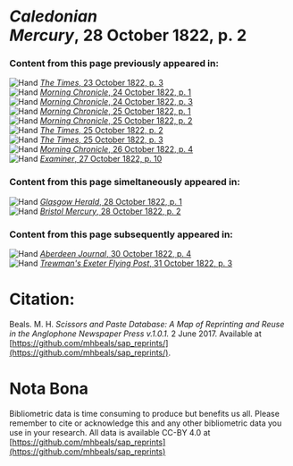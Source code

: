 # *Caledonian Mercury*, 28 October 1822, p. 2  
  
### Content from this page previously appeared in:  
![Hand](http://scissorsandpaste.net/wp-content/uploads/2017/06/smallhandpointer.png) [*The Times*, 23 October 1822, p. 3](https://mhbeals.github.io/sap_html/The-Times/The-Times-23-October-1822-p-3)  
![Hand](http://scissorsandpaste.net/wp-content/uploads/2017/06/smallhandpointer.png) [*Morning Chronicle*, 24 October 1822, p. 1](https://mhbeals.github.io/sap_html/Morning-Chronicle/Morning-Chronicle-24-October-1822-p-1)  
![Hand](http://scissorsandpaste.net/wp-content/uploads/2017/06/smallhandpointer.png) [*Morning Chronicle*, 24 October 1822, p. 3](https://mhbeals.github.io/sap_html/Morning-Chronicle/Morning-Chronicle-24-October-1822-p-3)  
![Hand](http://scissorsandpaste.net/wp-content/uploads/2017/06/smallhandpointer.png) [*Morning Chronicle*, 25 October 1822, p. 1](https://mhbeals.github.io/sap_html/Morning-Chronicle/Morning-Chronicle-25-October-1822-p-1)  
![Hand](http://scissorsandpaste.net/wp-content/uploads/2017/06/smallhandpointer.png) [*Morning Chronicle*, 25 October 1822, p. 2](https://mhbeals.github.io/sap_html/Morning-Chronicle/Morning-Chronicle-25-October-1822-p-2)  
![Hand](http://scissorsandpaste.net/wp-content/uploads/2017/06/smallhandpointer.png) [*The Times*, 25 October 1822, p. 2](https://mhbeals.github.io/sap_html/The-Times/The-Times-25-October-1822-p-2)  
![Hand](http://scissorsandpaste.net/wp-content/uploads/2017/06/smallhandpointer.png) [*The Times*, 25 October 1822, p. 3](https://mhbeals.github.io/sap_html/The-Times/The-Times-25-October-1822-p-3)  
![Hand](http://scissorsandpaste.net/wp-content/uploads/2017/06/smallhandpointer.png) [*Morning Chronicle*, 26 October 1822, p. 4](https://mhbeals.github.io/sap_html/Morning-Chronicle/Morning-Chronicle-26-October-1822-p-4)  
![Hand](http://scissorsandpaste.net/wp-content/uploads/2017/06/smallhandpointer.png) [*Examiner*, 27 October 1822, p. 10](https://mhbeals.github.io/sap_html/Examiner/Examiner-27-October-1822-p-10)  
  
### Content from this page simeltaneously appeared in:  
![Hand](http://scissorsandpaste.net/wp-content/uploads/2017/06/smallhandpointer.png) [*Glasgow Herald*, 28 October 1822, p. 1](https://mhbeals.github.io/sap_html/Glasgow-Herald/Glasgow-Herald-28-October-1822-p-1)  
![Hand](http://scissorsandpaste.net/wp-content/uploads/2017/06/smallhandpointer.png) [*Bristol Mercury*, 28 October 1822, p. 2](https://mhbeals.github.io/sap_html/Bristol-Mercury/Bristol-Mercury-28-October-1822-p-2)  
  
### Content from this page subsequently appeared in:  
![Hand](http://scissorsandpaste.net/wp-content/uploads/2017/06/smallhandpointer.png) [*Aberdeen Journal*, 30 October 1822, p. 4](https://mhbeals.github.io/sap_html/Aberdeen-Journal/Aberdeen-Journal-30-October-1822-p-4)  
![Hand](http://scissorsandpaste.net/wp-content/uploads/2017/06/smallhandpointer.png) [*Trewman's Exeter Flying Post*, 31 October 1822, p. 3](https://mhbeals.github.io/sap_html/Trewman's-Exeter-Flying-Post/Trewman's-Exeter-Flying-Post-31-October-1822-p-3)  


# Citation: 

Beals. M. H. *Scissors and Paste Database: A Map of Reprinting and Reuse in the Anglophone Newspaper Press v.1.0.1.* 2 June 2017. Available at [https://github.com/mhbeals/sap_reprints/](https://github.com/mhbeals/sap_reprints/). 

# Nota Bona

Bibliometric data is time consuming to produce but benefits us all. Please remember to cite or acknowledge this and any other bibliometric data you use in your research. All data is available CC-BY 4.0 at [https://github.com/mhbeals/sap_reprints](https://github.com/mhbeals/sap_reprints)